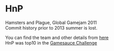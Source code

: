 HnP
===

Hamsters and Plague, Global Gamejam 2011      
Commit history prior to 2013 summer is lost.     

You can find the team and other details from [here](http://archive.globalgamejam.org/2011/hamsters-and-plague)       
HnP was top10 in the [Gamesauce Challenge](http://gamesauce.org/news/2011/02/02/gamesauce-challenge-announces-global-game-jam-winners/)

